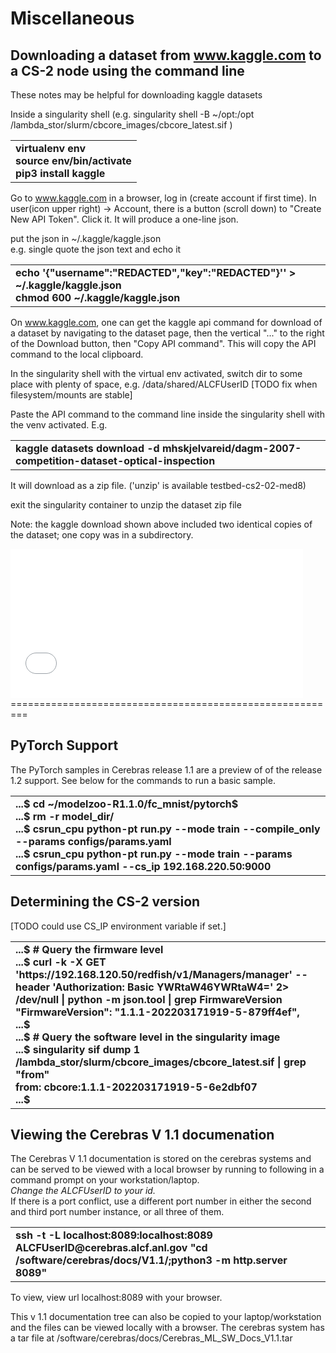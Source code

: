 # Miscellaneous



## Downloading a dataset from www.kaggle.com to a CS-2 node using the command line

These notes may be helpful for downloading kaggle datasets

Inside a singularity shell (e.g. singularity shell -B ~/opt:/opt /lambda_stor/slurm/cbcore_images/cbcore_latest.sif )

<table>
<tbody>
<tr class="odd">
<td>
<strong>
virtualenv env<br>
source env/bin/activate</br>
pip3 install kaggle</br>
</strong>
</td>
</tr>
</tbody>
</table>


Go to www.kaggle.com in a browser, log in (create account if first time). In user(icon upper right) -&gt; Account, there is a button (scroll down) to "Create New API Token". Click it. It will produce a one-line json.

put the json in ~/.kaggle/kaggle.json</br>
e.g. single quote the json text and echo it</br>
<table>
<tbody>
<tr class="odd">
<td>
<strong>
echo '{"username":"REDACTED","key":"REDACTED"}'' &gt; ~/.kaggle/kaggle.json</br>
chmod 600 ~/.kaggle/kaggle.json
</strong>
</td>
</tr>
</tbody>
</table>

On www.kaggle.com, one can get the kaggle api command for download of a dataset by navigating to the dataset page, then the vertical "..." to the right of the Download button, then "Copy API command". This will copy the API command to the local clipboard.

In the singularity shell with the virtual env activated, switch dir to some place with plenty of space, e.g. /data/shared/ALCFUserID [TODO fix when filesystem/mounts are stable]

Paste the API command to the command line inside the singularity shell with the venv activated. E.g.<br>
<table>
<tbody>
<tr class="odd">
<td>
<strong>
kaggle datasets download -d mhskjelvareid/dagm-2007-competition-dataset-optical-inspection
</strong>
</td>
</tr>
</tbody>
</table>


It will download as a zip file. ('unzip' is available testbed-cs2-02-med8)

exit the singularity container to unzip the dataset zip file

Note: the kaggle download shown above included two identical copies of the dataset; one copy was in a subdirectory.

<!---
## Running Tensorboard from testbed-cs2-02-med8
--------------------------------

[TODO remove this when Tunneling and fowarding ports is one]

if you are trying to run the tensorboard from cs2, launch the command from the testbed-cs2-02-med8 terminal and you will see the output as given below.<br/>
TODO this doesn't actually work; test/fix when CS-2 is working again. 
|                                                                                                                                                                                                                                                             |
|-------------------------------------------------------------------------------------------------------------------------------------------------------------------------------------------------------------------------------------------------------------|
| **\[&lt;ALCFid&gt;@testbed-cs2-02-med8 simple\_model\]$ ./srun\_singularity tensorboard --bind\_all --logdir iris/model\_dir --port 9999**<br/>
**# this fails too: singularity exec -B ~/data:/data --net --network-args "portmap=9999:9999/tcp" /lambda_stor/slurm/cbcore_images/cbcore_latest.sif  tensorboard --bind\_all --logdir model\_dir --port 9999**<br/>
 **W0813 12:38:24.674294 140736110290688 plugin\_event\_accumulator.py:323\] Found more than one graph event per run, or there was a metagraph containing a graph\_def, as well as one or more graph events.  Overwriting the graph with the newest event.**  
                                                                                                                                                                                                                                                              
 **W0813 12:38:24.674624 140736110290688 plugin\_event\_accumulator.py:335\] Found more than one metagraph event per run. Overwriting the metagraph with the newest event.**                                                                                  
                                                                                                                                                                                                                                                              
 **TensorBoard 2.2.2 at <http://cerebras.alcf.anl.gov:9999/> (Press CTRL+C to quit)**                                                                                                                                                                         |

To load the tensorboard, you can use the standard port forwarding mechanism using the below commands on two different terminals

|                                                                                                                                                                                               |
|-----------------------------------------------------------------------------------------------------------------------------------------------------------------------------------------------|
| **...% ssh [&lt;ALCFUserID&gt;@cerebras.alcf.anl.gov](cerebras.alcf.anl.gov)** |

|                                                                                                                                                                                                                                                            |
|------------------------------------------------------------------------------------------------------------------------------------------------------------------------------------------------------------------------------------------------------------|
| **...% ssh -L 9999:localhost:9999 [&lt;ALCFUserID&gt;](ALCFUserID)[@cerebras.alcf.anl.gov](cerebras.alcf.anl.gov)** |

if you used port 9999. 
--->

<embed src="media/image1.tmp" width="468" height="239" />
=========================================================

## PyTorch Support
The PyTorch samples in Cerebras release 1.1 are a preview of of the release 1.2 support. See below for the commands to run a basic sample.
<table>
<tbody>
<tr class="odd">
<td>
<strong> 
...$ cd ~/modelzoo-R1.1.0/fc_mnist/pytorch$<br>
...$ rm -r model_dir/<br>
...$ csrun_cpu python-pt run.py --mode train --compile_only --params configs/params.yaml <br>
...$ csrun_cpu python-pt run.py --mode train --params configs/params.yaml  --cs_ip 192.168.220.50:9000<br>
</strong>
</td>
</tr>
</tbody>
</table>

## Determining the CS-2 version


<!---
[TODO should this API/auth string be made public? Alternative supplied that inspects the singularity container.]
Note: replace the IP address with the CS_IP for the CS-2 cluster being used.<br>
--->
[TODO could use CS_IP environment variable if set.]
<table>
<tbody>
<tr class="odd">
<td>
<strong>
...$ # Query the firmware level<br>
...$ curl -k -X GET 'https://192.168.120.50/redfish/v1/Managers/manager' --header 'Authorization: Basic YWRtaW46YWRtaW4=' 2> /dev/null  | python -m json.tool | grep FirmwareVersion<br>
"FirmwareVersion": "1.1.1-202203171919-5-879ff4ef",<br>
...$ <br>
...$ # Query the software level in the singularity image<br>
...$ singularity sif dump 1 /lambda_stor/slurm/cbcore_images/cbcore_latest.sif | grep "from"<br>
from: cbcore:1.1.1-202203171919-5-6e2dbf07<br>
...$ <br>
</strong>
</td>
</tr>
</tbody>
</table>


## Viewing the Cerebras V 1.1 documenation
The Cerebras V 1.1 documentation is stored on the cerebras systems and can be served to be viewed with a local browser by running to following in a command prompt on your workstation/laptop.<br>
*Change the ALCFUserID to your id.*<br>
If there is a port conflict, use a different port number in either the second and third port number instance, or all three of them.
<table>
<tbody>
<tr class="odd">
<td>
<strong>
ssh -t -L localhost:8089:localhost:8089 ALCFUserID@cerebras.alcf.anl.gov  "cd /software/cerebras/docs/V1.1/;python3 -m http.server 8089"
</strong>
</td>
</tr>
</tbody>
</table>
To view, view url localhost:8089 with your browser.

This v 1.1 documentation tree can also be copied to your laptop/workstation and the files can be viewed locally with a browser. The cerebras system has a tar file at /software/cerebras/docs/Cerebras_ML_SW_Docs_V1.1.tar

